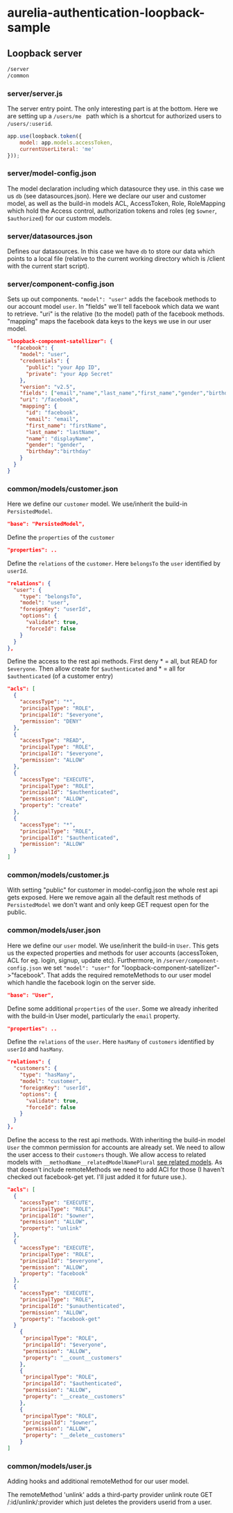 # aurelia-authentication-loopback-sample

## Loopback server

```sh
/server
/common
```

### server/server.js

The server entry point. The only interesting part is at the bottom. Here we are setting up a `/users/me ` path which is a shortcut for authorized users to `/users/:userid`.

```js
app.use(loopback.token({
    model: app.models.accessToken,
    currentUserLiteral: 'me'
}));
```

### server/model-config.json

The model declaration including which datasource they use. in this case we us `db` (see datasources.json). Here we declare our user and customer model, as well as the build-in models ACL, AccessToken, Role, RoleMapping which hold the Access control, authorization tokens and roles (eg `$owner`, `$authorized`) for our custom models.

### server/datasources.json

Defines our datasources. In this case we have `db` to store our data which points to a local file (relative to the current working directory which is /client with the current start script).

### server/component-config.json

Sets up out components. `"model": "user"` adds the facebook methods to our account model `user`. In "fields" we'll tell facebook which data we want to retrieve. "uri" is the relative (to the model) path of the facebook methods. "mapping" maps the facebook data keys to the keys we use in our user model.

```json
"loopback-component-satellizer": {
  "facebook": {
    "model": "user",
    "credentials": {
      "public": "your App ID",
      "private": "your App Secret"
    },
    "version": "v2.5",
    "fields": ["email","name","last_name","first_name","gender","birthday"],
    "uri": "/facebook",
    "mapping": {
      "id": "facebook",
      "email": "email",
      "first_name": "firstName",
      "last_name": "lastName",
      "name": "displayName",
      "gender": "gender",
      "birthday":"birthday"
    }
  }
}
```

### common/models/customer.json

Here we define our `customer` model. We use/inherit the build-in `PersistedModel`.

```json
"base": "PersistedModel",
```

Define the `properties` of the `customer`

```json
"properties": ..
```

Define the `relations` of the `customer`. Here `belongsTo` the `user` identified by `userId`.

```json
"relations": {
  "user": {
    "type": "belongsTo",
    "model": "user",
    "foreignKey": "userId",
    "options": {
      "validate": true,
      "forceId": false
    }
  }
},
```

Define the access to the rest api methods. First deny * = all, but READ for `$everyone`. Then allow create for `$authenticated` and * = all for `$authenticated` (of a customer entry)

```json
"acls": [
  {
    "accessType": "*",
    "principalType": "ROLE",
    "principalId": "$everyone",
    "permission": "DENY"
  },
  {
    "accessType": "READ",
    "principalType": "ROLE",
    "principalId": "$everyone",
    "permission": "ALLOW"
  },
  {
    "accessType": "EXECUTE",
    "principalType": "ROLE",
    "principalId": "$authenticated",
    "permission": "ALLOW",
    "property": "create"
  },
  {
    "accessType": "*",
    "principalType": "ROLE",
    "principalId": "$authenticated",
    "permission": "ALLOW"
  }
]
```

### common/models/customer.js

With setting "public" for customer in model-config.json the whole rest api gets exposed. Here we remove again all the default rest methods of `PersistedModel` we don't want and only keep GET request open for the public.

### common/models/user.json

Here we define our `user` model.
We use/inherit the build-in `User`. This gets us the expected properties and methods for user accounts (accessToken, ACL for eg. login, signup, update etc). Furthermore, in `/server/component-config.json` we set    `"model": "user"` for "loopback-component-satellizer"->"facebook". That adds the required remoteMethods to our user model which handle the facebook login on the server side.

```json
"base": "User",
```

Define some additional `properties` of the `user`. Some we already inherited with the build-in User model, particularly the `email` property.

```json
"properties": ..
```

Define the `relations` of the `user`. Here `hasMany` of `customers` identified by `userId` and `hasMany`.

```json
"relations": {
  "customers": {
    "type": "hasMany",
    "model": "customer",
    "foreignKey": "userId",
    "options": {
      "validate": true,
      "forceId": false
    }
  }
},
```

Define the access to the rest api methods. With inheriting the build-in model `User` the common permission for accounts are already set. We need to allow the user access to their `customers` though. We allow access to related models with `__methodName__relatedModelNamePlural` [see related models](https://docs.strongloop.com/display/public/LB/Accessing+related+models). As that doesn't include remoteMethods we need to add ACl for those (I haven't checked out facebook-get yet. I'll just added it for future use.).

```json
"acls": [
  {
    "accessType": "EXECUTE",
    "principalType": "ROLE",
    "principalId": "$owner",
    "permission": "ALLOW",
    "property": "unlink"
  },
  {
    "accessType": "EXECUTE",
    "principalType": "ROLE",
    "principalId": "$everyone",
    "permission": "ALLOW",
    "property": "facebook"
  },
  {
    "accessType": "EXECUTE",
    "principalType": "ROLE",
    "principalId": "$unauthenticated",
    "permission": "ALLOW",
    "property": "facebook-get"
  }  
    {
     "principalType": "ROLE",
     "principalId": "$everyone",
     "permission": "ALLOW",
     "property": "__count__customers"
    },
    {
     "principalType": "ROLE",
     "principalId": "$authenticated",
     "permission": "ALLOW",
     "property": "__create__customers"
    },
    {
     "principalType": "ROLE",
     "principalId": "$owner",
     "permission": "ALLOW",
     "property": "__delete__customers"
    }
]
```

### common/models/user.js

Adding hooks and additional remoteMethod for our user model.

The remoteMethod 'unlink' adds a third-party provider unlink route GET /:id/unlink/:provider which just deletes the providers userid from a user.
